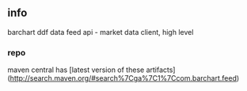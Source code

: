 <!--

    Copyright (C) 2011-2012 Barchart, Inc. <http://www.barchart.com/>

    All rights reserved. Licensed under the OSI BSD License.

    http://www.opensource.org/licenses/bsd-license.php

-->
## info

barchart ddf data feed api - market data client, high level

### repo

maven central has
[latest version of these artifacts]
(http://search.maven.org/#search%7Cga%7C1%7Ccom.barchart.feed)
